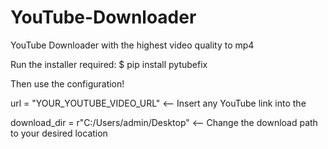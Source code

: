 # YouTube-Downloader
YouTube Downloader with the highest video quality to mp4

Run the installer required:
$ pip install pytubefix


Then use the configuration!

url = "YOUR_YOUTUBE_VIDEO_URL" <-- Insert any YouTube link into the

download_dir = r"C:/Users/admin/Desktop" <-- Change the download path to your desired location
